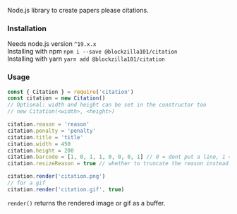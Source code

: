 Node.js library to create papers please citations.
### Installation
Needs node.js version `^19.x.x`<br>
Installing with npm `npm i --save @blockzilla101/citation`<br>
Installing with yarn `yarn add @blockzilla101/citation`
### Usage
```js
const { Citation } = require('citation')
const citation = new Citation()
// Optional: width and height can be set in the constructor too
// new Citation(<width>, <height>)

citation.reason = 'reason'
citation.penalty = 'penalty'
citation.title = 'title'
citation.width = 450
citation.height = 200
citation.barcode = [1, 0, 1, 1, 0, 0, 0, 1] // 0 = dont put a line, 1 = put a line; expands leftwards to fit the barcode
citation.resizeReason = true // whether to truncate the reason instead of expanding to fit it

citation.render('citation.png')
// for a gif
citation.render('citation.gif', true)
```
`render()` returns the rendered image or gif as a buffer.
